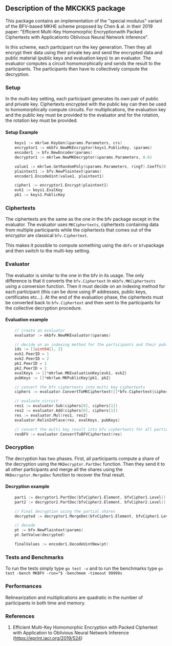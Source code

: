 ## Description of the MKCKKS package
This package contains an implementation of the "special modulus" variant of the BFV-based MKHE scheme proposed by Chen & al. in their 2019 paper: "Efficient Multi-Key Homomorphic Encryptionwith Packed Ciphertexts with Applicationto Oblivious Neural Network Inference".

In this scheme, each participant run the key generation. Then they all encrypt their data using their private key and send the encrypted data and public material (public keys and evaluation keys) to an evaluator. The evaluator computes a circuit homomorphically and sends the result to the participants. The participants then have to collectively compute the decryption.

### Setup
In the multi-key setting, each participant generates its own pair of public and private key. Ciphertexts encrypted with the public key can then be used to homomorphically compute circuits. 
For multiplications, the evaluation key and the public key must be provided to the evaluator and for the rotation, the rotation key must be provided.

#### Setup Example

```go
	keys1 := mkrlwe.KeyGen(&params.Parameters, crs)
	encryptor1 := mkbfv.NewMKEncryptor(keys1.PublicKey, &params)
	encoder1 := bfv.NewEncoder(params)
	decryptor1 := mkrlwe.NewMKDecryptor(&params.Parameters, 0.6)

	value1 := mkrlwe.GetRandomPoly(&params.Parameters, ringT).Coeffs[0]
	plaintext1 := bfv.NewPlaintext(params)
	encoder1.EncodeUint(value1, plaintext1)

	cipher1 := encryptor1.Encrypt(plaintext1)
	evk1 := keys1.EvalKey
	pk1 := keys1.PublicKey

```

### Ciphertexts

The ciphertexts are the same as the one in the bfv package except in the evaluator. The evaluator uses ```MKCiphertexts```, ciphertexts containing data from multiple participants while the ciphertexts that comes out of the encryptor are classical ```bfv.Ciphertext```.

This makes it possible to compute something using the ```dbfv``` or ```bfv```package and then switch to the multi-key setting.

### Evaluator

The evaluator is similar to the one in the bfv in its usage. The only difference is that it converts the ```bfv.Ciphertext``` in ```mkbfv.MKCiphertexts``` using a conversion function. Then it must decide on an indexing method for each participant (this can be done using IP addresses, public keys, certificates etc...). At the end of the evaluation phase, the ciphertexts must be converted back to ```bfv.Ciphertext``` and then sent to the participants for the collective decryption procedure.

#### Evaluation example

```go
	// create an evaluator
	evaluator := mkbfv.NewMKEvaluator(&params)

	// decide on an indexing method for the participants and their public material and ciphertexts
	ids := []uint64{1, 2}
	evk1.PeerID = 1
	evk2.PeerID = 2
	pk1.PeerID = 1
	pk2.PeerID = 2
	evalKeys := []*mkrlwe.MKEvaluationKey{evk1, evk2}
	pubKeys := []*mkrlwe.MKPublicKey{pk1, pk2}

	// convert the bfv ciphertexts into multi key ciphertexts
	ciphers := evaluator.ConvertToMKCiphertext([]*bfv.Ciphertext{cipher1, cipher2}, ids)

	// evaluate circuit
	res1 := evaluator.Sub(ciphers[0], ciphers[1])
	res2 := evaluator.Add(ciphers[0], ciphers[1])
	res := evaluator.Mul(res1, res2)
	evaluator.RelinInPlace(res, evalKeys, pubKeys)

	// convert the multi key result into bfv ciphertexts for all participants
	resBFV := evaluator.ConvertToBFVCiphertext(res)
```

### Decryption

The decryption has two phases. First, all participants compute a share of the decryption using the ```MKDecryptor.PartDec``` function.
Then they send it to all other participants and merge all the shares using the ```MKDecryptor.MergeDec``` function to recover the final result.

#### Decryption example

```go
	part1 := decryptor1.PartDec(bfvCipher1.Element, bfvCipher1.Level(), keys1.SecretKey)
	part2 := decryptor2.PartDec(bfvCipher2.Element, bfvCipher2.Level(), keys2.SecretKey)

	// Final decryption using the partial shares
	decrypted := decryptor1.MergeDec(bfvCipher1.Element, bfvCipher1.Level(), []*ring.Poly{part1, part2})

	// decode
	pt := bfv.NewPlaintext(params)
	pt.SetValue(decrypted)

	finalValues := encoder1.DecodeUintNew(pt)
```


### Tests and Benchmarks

To run the tests simply type ```go test -v``` and to run the benchmarks type ```go test -bench MKBFV -run=^$ -benchmem -timeout 99999s```

### Performances

Relinearization and multiplications are quadratic in the number of participants in both time and memory.

### References

1. Efficient Multi-Key Homomorphic Encryption with Packed Ciphertext with Application to Oblivious Neural Network Inference (<https://eprint.iacr.org/2019/524>)